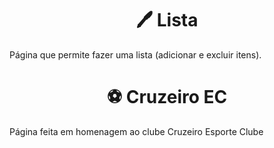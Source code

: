 <h1 text align= "center">🖊 Lista </h1>
<p text align= "justify">Página que permite fazer uma lista (adicionar e excluir itens).</p>  

<h1 text align= "center">⚽ Cruzeiro EC </h1>
<p text align= "justify">Página feita em homenagem ao clube Cruzeiro Esporte Clube</p>
